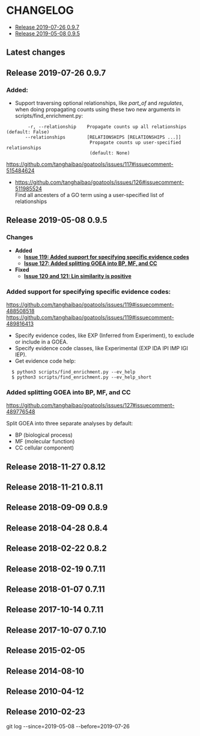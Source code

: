 # CHANGELOG

* [Release 2019-07-26 0.9.7](#release-2019-07-26-097)
* [Release 2019-05-08 0.9.5](#release-2019-05-08-095)

Latest changes
--------------

Release 2019-07-26 0.9.7
-------------------------

### Added:

- Support traversing optional relationships,
  like *part_of* and *regulates*, when doing propagating counts
  using these two new arguments in scripts/find_enrichment.py:
```
        -r, --relationship    Propagate counts up all relationships (default: False)
       --relationships        [RELATIONSHIPS [RELATIONSHIPS ...]]
                               Propagate counts up user-specified relationships
                               (default: None)
```
  https://github.com/tanghaibao/goatools/issues/117#issuecomment-515484624    

- https://github.com/tanghaibao/goatools/issues/126#issuecomment-511985524    
  Find all ancesters of a GO term using a user-specified list of relationships


Release 2019-05-08 0.9.5
-------------------------

### Changes
* **Added**    
  * [**Issue 119: Added support for specifying specific evidence codes**](#added-support-for-specifying-specific-evidence-codes)    
  * [**Issue 127: Added splitting GOEA into BP, MF, and CC**](#added-splitting-goea-into-bp-mf-and-cc)    
* **Fixed**    
  * [**Issue 120 and 121: Lin similarity is positive**](https://github.com/tanghaibao/goatools/issues/120)

### Added support for specifying specific evidence codes:
https://github.com/tanghaibao/goatools/issues/119#issuecomment-488508518    
https://github.com/tanghaibao/goatools/issues/119#issuecomment-489816413    

- Specify evidence codes, like EXP (Inferred from Experiment), to exclude or include in a GOEA.
- Specify evidence code classes, like Experimental (EXP IDA IPI IMP IGI IEP).
- Get evidence code help:
```
  $ python3 scripts/find_enrichment.py --ev_help
  $ python3 scripts/find_enrichment.py --ev_help_short
```

### Added splitting GOEA into BP, MF, and CC
https://github.com/tanghaibao/goatools/issues/127#issuecomment-489776548    

Split GOEA into three separate analyses by default:
  * BP (biological process)
  * MF (molecular function)
  * CC cellular component)    



Release 2018-11-27 0.8.12
-------------------------

Release 2018-11-21 0.8.11
-------------------------

Release 2018-09-09 0.8.9
-------------------------

Release 2018-04-28 0.8.4
-------------------------

Release 2018-02-22 0.8.2
-------------------------

Release 2018-02-19 0.7.11
-------------------------

Release 2018-01-07 0.7.11
-------------------------

Release 2017-10-14 0.7.11
-------------------------

Release 2017-10-07 0.7.10
-------------------------

Release 2015-02-05
-------------------------

Release 2014-08-10
-------------------------

Release 2010-04-12
-------------------------

Release 2010-02-23
-------------------------


git log --since=2019-05-08 --before=2019-07-26
